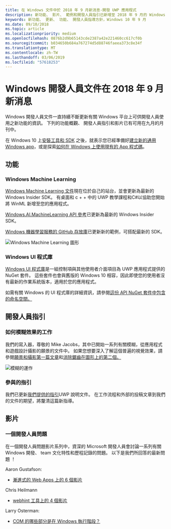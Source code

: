 ```yaml
---
title: 在 Windows 文件中於 2018 年 9 月新消息-開發 UWP 應用程式
description: 新功能、 影片、 範例和開發人員指引已新增至 2018 年 9 月的 Windows 10 開發人員文件。
keywords: 新功能、 更新、 功能、 開發人員指導方針，Windows 10 年 9 月
ms.date: 09/10/2018
ms.topic: article
ms.localizationpriority: medium
ms.openlocfilehash: 0876b2d9b65143cde2387a42e221460cc617cf0b
ms.sourcegitcommit: b034650b684a767274d5d88746faeea373c8e34f
ms.translationtype: MT
ms.contentlocale: zh-TW
ms.lasthandoff: 03/06/2019
ms.locfileid: "57618253"
---
```

# <a name="whats-new-in-the-windows-developer-docs-in-september-2018"></a>Windows 開發人員文件在 2018 年 9 月新消息

Windows 開發人員文件一直持續不斷更新有關 Windows 平台上可供開發人員使用之新功能的資訊。 下列的功能概觀、 開發人員指引和影片已有可用在九月的月刊中。

在 Windows 10 上[安裝工具和 SDK](https://go.microsoft.com/fwlink/?LinkId=821431) 之後，就表示您已經準備好[建立新的通用 Windows app](../get-started/create-uwp-apps.md)，或是探索[如何在 Windows 上使用現有的 App 程式碼](../porting/index.md)。

## <a name="features"></a>功能

### <a name="windows-machine-learning"></a>Windows Machine Learning

[Windows Machine Learning 文件](https://docs.microsoft.com/windows/ai/)現在位於自己的站台，並會更新為最新的 Windows Insider SDK。 有桌面和 c + + 中的 UWP 教學課程和C#以協助您開始將 WinML 新增至您的應用程式。

[Windows.AI.MachineLearning API 參考](https://docs.microsoft.com/uwp/api/windows.ai.machinelearning)已更新為最新的 Windows Insider SDK。

[Windows 機器學習服務的 GitHub 存放庫](https://github.com/Microsoft/Windows-Machine-Learning)已更新新的範例，可搭配最新的 SDK。

![Windows Machine Learning 圖形](images/winml-graphic.png)

### <a name="windows-ui-library"></a>Windows UI 程式庫

[Windows UI 程式庫](https://aka.ms/winui-docs)是一組控制項與其他使用者介面項目為 UWP 應用程式提供的 NuGet 套件。 這些套件也會與舊版的 Windows 10 相容，因此即使您的使用者沒有最新的作業系統版本，適用於您的應用程式。

如需有關 Windows 的 UI 程式庫的詳細資訊，請參閱[這份 API NuGet 套件中包含的命名空間。](https://docs.microsoft.com/uwp/api/overview/winui/)

## <a name="developer-guidance"></a>開發人員指引

### <a name="how-blur-effects-work"></a>如何模糊效果的工作

我們的寫入器，尊敬的 Mike Jacobs，其中已開始一系列有關模糊，從應用程式和遊戲設計攝影的願景的文件中。 如果您想要深入了解這個普遍的視覺效果，請參閱[願景和攝影第一篇文章](https://medium.com/microsoft-design/science-in-the-system-how-blur-effects-work-8b0590996e09)和[消除鋸齒在圖形上的第二個。](https://medium.com/microsoft-design/science-in-the-system-how-blur-effects-work-part-2-c5589a738515)

![模糊的運作](images/blur-example.jpg)

### <a name="contributing-guidance"></a>參與的指引

我們已更新[我們提供的指引](https://github.com/MicrosoftDocs/windows-uwp/blob/docs/CONTRIBUTING.md)UWP 說明文件。 在工作流程和外部的投稿文章到我們的文件的期望，將釐清這篇新指導。

## <a name="videos"></a>影片

### <a name="one-dev-question"></a>一個開發人員問題

在一個開發人員問題影片系列中，資深的 Microsoft 開發人員會討論一系列有關 Windows 開發、 team 文化特性和歷程記錄的問題。 以下是我們所回答的最新問題 ！

Aaron Gustafson:

* [漸進式的 Web Apps 上的 6 個影片](https://www.youtube.com/playlist?list=PLWs4_NfqMtoyPHoI-CIB71mEq-om6m35I)

Chris Heilmann

* [webhint 工具上的 4 個影片](https://www.youtube.com/watch?v=eXfmxmiA00Y&list=PLWs4_NfqMtow00LM-vgyECAlMDxx84Q2v)

Larry Osterman:

* [COM 的哪些部分是在 Windows 執行階段？](https://youtu.be/_nsMjHqRn1w)